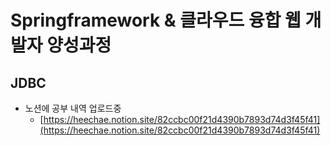# Springframework & 클라우드 융합 웹 개발자 양성과정
## JDBC
* 노션에 공부 내역 업로드중 <br>
  - [https://heechae.notion.site/82ccbc00f21d4390b7893d74d3f45f41](https://heechae.notion.site/82ccbc00f21d4390b7893d74d3f45f41)
